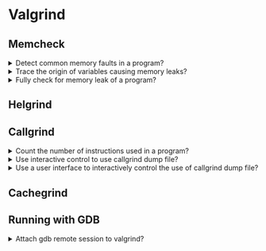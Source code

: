 # Valgrind

## Memcheck

<details>
<summary>Detect common memory faults in a program?</summary>

> Valgrind is capable of checking for memory leaks on a binary file.
>
> ```sh
> gcc -o program main.c
> valgrind ./program
> ``````
>
> To have a better output from Valgrind, compile with debug info:
>
> ```sh
> gcc -o program main.c -g3
> valgrind ./program
> ``````

> **Resources**
> - YouTube: C++ Weekly - Ep 86 - Valgrind

> **References**
---
</details>

<details>
<summary>Trace the origin of variables causing memory leaks?</summary>

> ```sh
> valgrind --track-origins ./program
> ``````

> **Resources**
> - YouTube: C++ Weekly - Ep 86 - Valgrind

> **References**
---
</details>

<details>
<summary>Fully check for memory leak of a program?</summary>

> ```sh
> valgrind --leak-check full ./program
> ``````

> **Resources**
> - YouTube: Detecting Memory Leaks With Valgrind

> **References**
---
</details>

## Helgrind

## Callgrind

<details>
<summary>Count the number of instructions used in a program?</summary>

> ```sh
> valgrind --tool callgrind ./program
> ``````

> **Resources**
> - YouTube: C++ Weekly - Ep 86 - Valgrind

> **References**
---
</details>

<details>
<summary>Use interactive control to use callgrind dump file?</summary>

> ```sh
> ``````

> **Resources**
> - YouTube: C++ Weekly - Ep 86 - Valgrind

> **References**
---
</details>

<details>
<summary>Use a user interface to interactively control the use of callgrind dump file?</summary>

> ```sh
> kcachegrind callgrind-dump.out.123
> ``````

> **Resources**
> - YouTube: C++ Weekly - Ep 86 - Valgrind

> **References**
---
</details>

## Cachegrind

## Running with GDB

<details>
<summary>Attach gdb remote session to valgrind?</summary>

> ```sh
> gdb ./program
> (gdb) set remote exec-file ./program
> (gdb) set sysroot /
> (gdb) target extended-remote | vgdb --multi --vargs -q
> (gdb) start
> (gdb) help valgrind
> (gdb) help memcheck
> (gdb) help helgrind
> ``````

> **Resources**
> - YouTube: Debugging memory issues with Valgrind and GDB - DevConf.CZ 2023

> **References**
---
</details>
